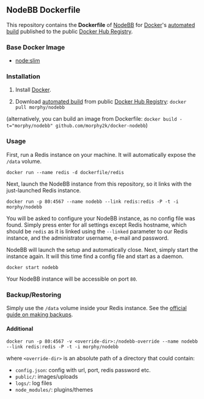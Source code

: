 ## NodeBB Dockerfile

This repository contains the **Dockerfile** of [NodeBB](https://nodebb.org/) for [Docker](https://www.docker.com/)'s [automated build](https://registry.hub.docker.com/u/morphy/nodebb/) published to the public [Docker Hub Registry](https://registry.hub.docker.com/).

### Base Docker Image

* [node:slim](https://registry.hub.docker.com/_/node/)

### Installation

1. Install [Docker](https://www.docker.com/).

2. Download [automated build](https://registry.hub.docker.com/u/morphy/nodebb/) from public [Docker Hub Registry](https://registry.hub.docker.com/): `docker pull morphy/nodebb`

(alternatively, you can build an image from Dockerfile: `docker build -t="morphy/nodebb" github.com/morphy2k/docker-nodebb`)

### Usage

First, run a Redis instance on your machine. It will automatically expose the `/data` volume.

`docker run --name redis -d dockerfile/redis`

Next, launch the NodeBB instance from this repository, so it links with the just-launched Redis instance.

`docker run -p 80:4567 --name nodebb --link redis:redis -P -t -i morphy/nodebb`

You will be asked to configure your NodeBB instance, as no config file was found. Simply press enter for all settings except Redis hostname, which should be `redis` as it is linked using the `--linked` parameter to our Redis instance, and the administrator username, e-mail and password.

NodeBB will launch the setup and automatically close. Next, simply start the instance again. It will this time find a config file and start as a daemon.

`docker start nodebb`

Your NodeBB instance will be accessible on port `80`.

### Backup/Restoring

Simply use the `/data` volume inside your Redis instance. See the [official guide on making backups](https://docs.docker.com/userguide/dockervolumes/#backup-restore-or-migrate-data-volumes).

#### Additional

`docker run -p 80:4567 -v <override-dir>:/nodebb-override --name nodebb --link redis:redis -P -t -i morphy/nodebb`

where `<override-dir>` is an absolute path of a directory that could contain:

  - `config.json`: config with url, port, redis password etc.
  - `public/`: images/uploads
  - `logs/`: log files
  - `node_modules/`:  plugins/themes
